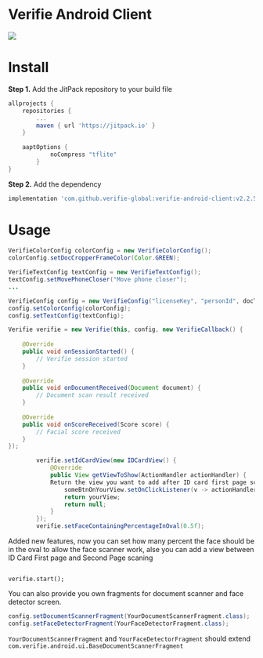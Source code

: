 
# Verifie Android Client

[![](https://jitpack.io/v/verifie-global/verifie-android.svg)](https://jitpack.io/#verifie-global/verifie-android)

# Install

**Step 1.** Add the JitPack repository to your build file

```gradle
allprojects {
	repositories {
		...
		maven { url 'https://jitpack.io' }
	}
	
	aaptOptions {
        	noCompress "tflite"
    	}
}
```

**Step 2.** Add the dependency

```gradle
implementation 'com.github.verifie-global:verifie-android-client:v2.2.5'
```

# Usage

```java
VerifieColorConfig colorConfig = new VerifieColorConfig();  
colorConfig.setDocCropperFrameColor(Color.GREEN);

VerifieTextConfig textConfig = new VerifieTextConfig();  
textConfig.setMovePhoneCloser("Move phone closer");  
...

VerifieConfig config = new VerifieConfig("licenseKey", "personId", docType);
config.setColorConfig(colorConfig);
config.setTextConfig(textConfig);

Verifie verifie = new Verifie(this, config, new VerifieCallback() {  
      
    @Override  
	public void onSessionStarted() {
		// Verifie session started
    }
  
    @Override  
    public void onDocumentReceived(Document document) {  
		// Document scan result received
    }
    
    @Override  
    public void onScoreReceived(Score score) {
	    // Facial score received
    }
});

        verifie.setIdCardView(new IDCardView() {
            @Override
            public View getViewToShow(ActionHandler actionHandler) {
            Return the view you want to add after ID card first page scanning, use action handler to close the layout and remove the view you have added
                someBtnOnYourView.setOnClickListener(v -> actionHandler.closeIDCardLayout());
                return yourView;
                return null;
            }
        });
        verifie.setFaceContainingPercentageInOval(0.5f);
```
 Added new features, now you can set how many percent the face should be in the oval to allow the face scanner work, alse you can add a view between ID Card First page and Second Page scaning
```

verifie.start();
```

You can also provide you own fragments for document scanner and face detector screen.

```java
config.setDocumentScannerFragment(YourDocumentScannerFragment.class);
config.setFaceDetectorFragment(YourFaceDetectorFragment.class);
```

```YourDocumentScannerFragment``` and ```YourFaceDetectorFragment``` should extend ```com.verifie.android.ui.BaseDocumentScannerFragment```
